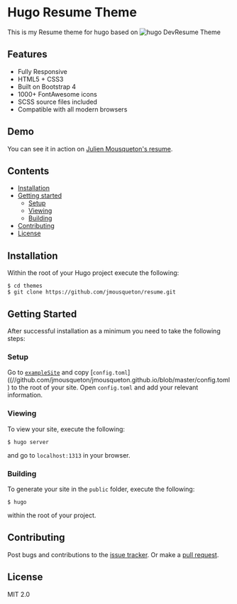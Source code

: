# Hugo Resume Theme

This is my Resume theme for hugo based on ![hugo DevResume Theme](https://github.com/cowboysmall-tools/hugo-devresume-theme)

## Features

- Fully Responsive
- HTML5 + CSS3
- Built on Bootstrap 4
- 1000+ FontAwesome icons
- SCSS source files included
- Compatible with all modern browsers

## Demo

You can see it in action on [Julien Mousqueton's resume](https://jmousqueton.github.io/). 

## Contents

- [Installation](#installation)
- [Getting started](#getting-started)
    - [Setup](#setup)
    - [Viewing](#viewing)
    - [Building](#building)
- [Contributing](#contributing)
- [License](#license)



## Installation

Within the root of your Hugo project execute the following:

    $ cd themes
    $ git clone https://github.com/jmousqueton/resume.git


## Getting Started

After successful installation as a minimum you need to take the following steps:

### Setup

Go to [`exampleSite`](//github.com/jmousqueton/jmousqueton.github.io/) and copy 
[`config.toml`]((//github.com/jmousqueton/jmousqueton.github.io/blob/master/config.toml) 
to the root of your site. Open `config.toml` and add your relevant information.

### Viewing

To view your site, execute the following: 

    $ hugo server

and go to `localhost:1313` in your browser.

### Building

To generate your site in the `public` folder, execute the following:

    $ hugo

within the root of your project.


## Contributing

Post bugs and contributions to the [issue tracker](//github.com/jmousqueton/resume/issues). 
Or make a [pull request](//github.com/jmousqueton/resume/pulls).


## License

MIT 2.0 


